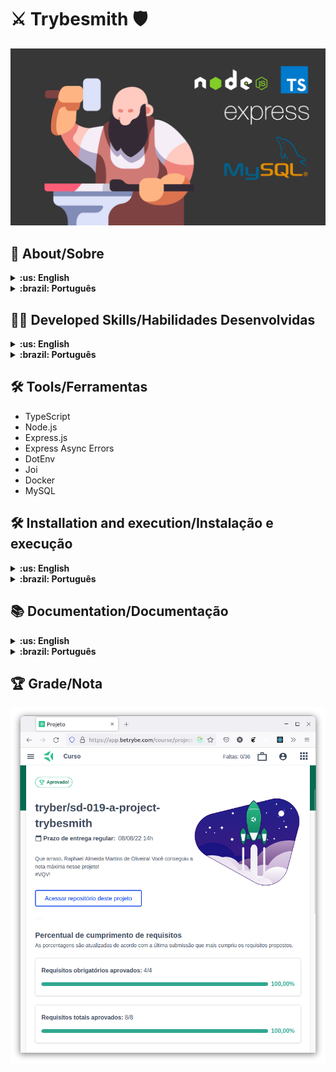 # :crossed_swords: Trybesmith :shield:

![cover](./cover.png)

## :page_with_curl: About/Sobre

<details>
  <summary markdown="span"><strong>:us: English</strong></summary><br />

TypeScriot, Node.js and Express.js project developed by [Raphael Martins](https://www.linkedin.com/in/raphaelameidamartins/) at the end of Unit 26 ([Back-end Development Module](https://github.com/raphaelalmeidamartins/trybe_exercicios/tree/main/3_Desenvolvimento-Back-end)) of Trybe's Web Development course. I was approved with 100% of the mandatory and optional requirements met.

We had to create a RESTful API using MSC (Model-Service-Controller) architecture using TypeScript and a MySQL database. It's an API for a mevieval items store.
<br />
</details>

<details>
  <summary markdown="span"><strong>:brazil: Português</strong></summary><br />

Projeto de TypeScript, Node.js e Express.js desenvolvido por [Raphael Martins](https://www.linkedin.com/in/raphaelameidamartins/) ao final do Bloco 26 ([Módulo Desenvolvimento Back-end](https://github.com/raphaelalmeidamartins/trybe_exercicios/tree/main/3_Desenvolvimento-Back-end)) do curso de Desenvolvimento Web da Trybe. Fui aprovado com 100% dos requisitos obrigatórios e opcionais atingidos.

Tivemos que criar uma API RESTful usando a arquitetura MSC (Model-Service-Controller) utilizando TypeScript e banco de dados MySQL. É uma API de uma loja de itens medievais.
<br />
</details>

## :man_technologist: Developed Skills/Habilidades Desenvolvidas

<details>
  <summary markdown="span"><strong>:us: English</strong></summary><br />

* Create an Express.js application
* Create a RESTful API using MSC (Model-Service-Controller) architecture
* Validate requests' data with the Joi library
* Create an application using TypeScript
* Use TypeScript features such as Type Aliases, Generics, Interfaces, and more.
<br />
</details>

<details>
  <summary markdown="span"><strong>:brazil: Português</strong></summary><br />

* Criar uma aplicação Express.js
* Criar uma API RESTful usando arquitetura MSC (Model-Service-Controller)
* Validar dados das requisições com a biblioteca Joi
* Criar uma aplicação utilizando TypeScript
* Utilizar recursos do TypeScript como Type Aliases, Generics, Interfaces, entre outros.
<br />
</details>

## :hammer_and_wrench: Tools/Ferramentas

* TypeScript
* Node.js
* Express.js
* Express Async Errors
* DotEnv
* Joi
* Docker
* MySQL

## :hammer_and_wrench: Installation and execution/Instalação e execução

<details>
  <summary markdown="span"><strong>:us: English</strong></summary><br />

To run this application you need to have **Git**, **Docker** and **Docker Compose** installed on your machine. Docker Compose needs to be at **1.29** version or superior.

### 1 - Clone the repository
```sh
git clone git@github.com:raphaelalmeidamartins/trybesmith.git
```

### 2 - Run the containers by running the command below in the application folder
```sh
docker-compose up -d --buid
```

### 3 - Run the SQL Script to create the database

Connect to the MySQL server running on the 3306 port using a MySQL client of your choice. With the following credentials:

* host: `db`
* user: `root`
* password: `password`

Then, in the client, run the script in the `Trybesmith.sql` file.

### 4 - Run this command to attach the container to your terminal
```sh
docker exec -it trybesmith bash
```

### 5 - On the attached container, install the dependencies and run the application

Install the dependencies:
```sh
npm install
```

Run the application:
```sh
npm start
```

### 6 - Access the documentation and make requests to the server running on the port 3000

Access the route http://localhost:3000/docs/en to see the English documentation and try the API. If you prefer, you can use a HTTP requests client of your choice (Insomnia, Thunder Client, etc) to make requests.

<br />
</details>

<details>
  <summary markdown="span"><strong>:brazil: Português</strong></summary><br />

Para rodar está aplicação é necessário ter **Git**, **Docker** e o **Docker Compose** instalados no seu computador. O Docker Compose precisa estar na versão **1.29** ou superior.

### 1 - Clone o repositório
```sh
git clone git@github.com:raphaelalmeidamartins/trybesmith.git
```

### 2 - Rode os containers executando o comando abaixo na pasta raiz da aplicação
```sh
docker-compose up -d --build
```

### 3 - Execute o script SQL para criar o banco de dados

Conecte ao servidor MySQL rodando na porta 3306 usando um cliente MySQL de sua preferência. Utilize as seguintes credenciais:

* host: `db`
* user: `root`
* password: `password`

Então, no cliente, rode o script que está no arquivo `Trybesmith.sql`.

### 4 - Rode o comando para abrir o terminal do container store_manager
```sh
docker exec -it trybesmith bash
```

### 5 - No terminal do container, installe as dependências e execute a aplicação

Instalando dependências:
```sh
npm install
```

Executando aplicação:
```sh
npm start
```

### 6 - Acesse a documentação e faça requisições para o servidor aberto na porta 3000

Acesse a rota http://localhost:3000/docs/br para acessar a documentação em português e testar a API. Se preferir, utilize um cliente de requisições HTTP de sua preferência (Insomnia, Thunder Client, etc) para fazer as requisições.
<br />
</details>

## :books: Documentation/Documentação

<details>
  <summary markdown="span"><strong>:us: English</strong></summary><br />

With the application running, enter the http://localhost:3000/docs/en route on your browser to see the English documentation.
<br />
</details>

<details>
  <summary markdown="span"><strong>:brazil: Português</strong></summary><br />

Com a aplicação em execução, acesse a rota http://localhost:3000/docs/br no navegador para ver a documentação em português.
<br />
</details>

## :trophy: Grade/Nota

![My grade of the project - Minha nota no projeto](./nota2.png)
